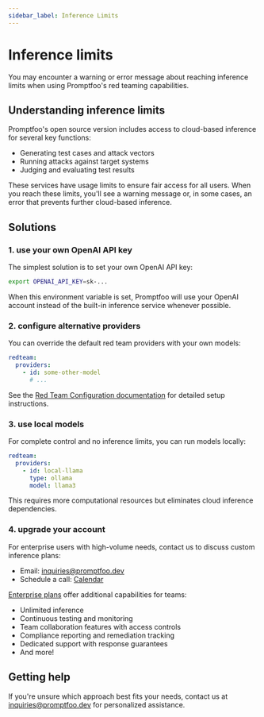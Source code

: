 ```yaml
---
sidebar_label: Inference Limits
---
```


# Inference limits

You may encounter a warning or error message about reaching inference limits when using Promptfoo's red teaming capabilities.

## Understanding inference limits

Promptfoo's open source version includes access to cloud-based inference for several key functions:

- Generating test cases and attack vectors
- Running attacks against target systems
- Judging and evaluating test results

These services have usage limits to ensure fair access for all users. When you reach these limits, you'll see a warning message or, in some cases, an error that prevents further cloud-based inference.

## Solutions

### 1. use your own OpenAI API key

The simplest solution is to set your own OpenAI API key:

```bash
export OPENAI_API_KEY=sk-...
```

When this environment variable is set, Promptfoo will use your OpenAI account instead of the built-in inference service whenever possible.

### 2. configure alternative providers

You can override the default red team providers with your own models:

```yaml
redteam:
  providers:
    - id: some-other-model
      # ...
```

See the [Red Team Configuration documentation](/docs/red-team/configuration/#providers) for detailed setup instructions.

### 3. use local models

For complete control and no inference limits, you can run models locally:

```yaml
redteam:
  providers:
    - id: local-llama
      type: ollama
      model: llama3
```

This requires more computational resources but eliminates cloud inference dependencies.

### 4. upgrade your account

For enterprise users with high-volume needs, contact us to discuss custom inference plans:

- Email: [inquiries@promptfoo.dev](mailto:inquiries@promptfoo.dev)
- Schedule a call: [Calendar](/contact/)

[Enterprise plans](/pricing/) offer additional capabilities for teams:

- Unlimited inference
- Continuous testing and monitoring
- Team collaboration features with access controls
- Compliance reporting and remediation tracking
- Dedicated support with response guarantees
- And more!

## Getting help

If you're unsure which approach best fits your needs, contact us at [inquiries@promptfoo.dev](mailto:inquiries@promptfoo.dev) for personalized assistance.
